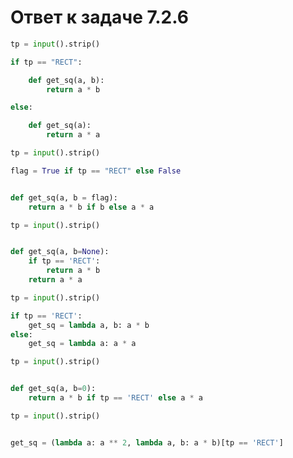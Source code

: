 # Ответ к задаче 7.2.6

```python
tp = input().strip()

if tp == "RECT":

    def get_sq(a, b):
        return a * b

else:

    def get_sq(a):
        return a * a
```

```python
tp = input().strip()

flag = True if tp == "RECT" else False


def get_sq(a, b = flag):
    return a * b if b else a * a
```

```python
tp = input().strip()


def get_sq(a, b=None):
    if tp == 'RECT':
        return a * b
    return a * a
```

```python
tp = input().strip()

if tp == 'RECT':
    get_sq = lambda a, b: a * b
else:
    get_sq = lambda a: a * a
```

```python
tp = input().strip()


def get_sq(a, b=0):
    return a * b if tp == 'RECT' else a * a
```

```python
tp = input().strip()


get_sq = (lambda a: a ** 2, lambda a, b: a * b)[tp == 'RECT']
```
